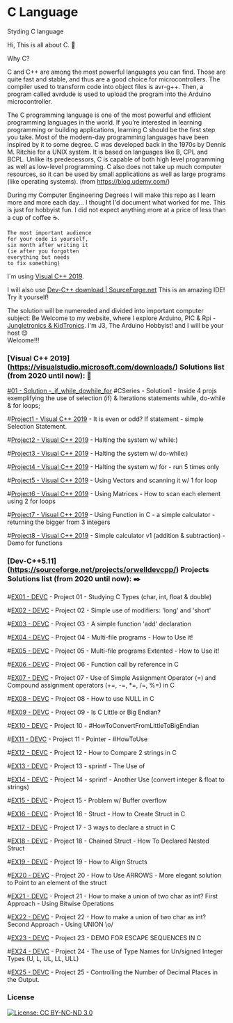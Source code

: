 # C Language
Styding C language

Hi, This is all about C. :raising_hand:

Why C?

C and C++ are among the most powerful languages you can find. Those are quite fast and stable, and thus are a good choice for microcontrollers. The compiler used to transform code into object files is avr-g++. Then, a program called avrdude is used to upload the program into the Arduino microcontroller.

The C programming language is one of the most powerful and efficient programming languages in the world. If you’re interested in learning programming or building applications, learning C should be the first step you take. Most of the modern-day programming languages have been inspired by it to some degree. C was developed back in the 1970s by Dennis M. Ritchie for a UNIX system. It is based on languages like B, CPL and BCPL. Unlike its predecessors, C is capable of both high level programming as well as low-level programming. C also does not take up much computer resources, so it can be used by small applications as well as large programs (like operating systems). (from https://blog.udemy.com/)

During my Computer Engineering Degrees I will make this repo as I learn more and more each day...
I thought I'd document what worked for me.
This is just for hobbyist fun. I did not expect anything more at a price of less than a cup of coffee :coffee:.

```
The most important audience 
for your code is yourself, 
six month after writing it 
(ie after you forgotten 
everything but needs 
to fix something)

```

I´m using [Visual C++ 2019](https://visualstudio.microsoft.com/vs/community/).

I will also use [Dev-C++ download | SourceForge.net](https://sourceforge.net/projects/orwelldevcpp/) This is an amazing IDE! Try it yourself!

The solution will be numereded and divided into important computer subject:
Be Welcome to my website, where I explore Arduino, PIC & Rpi - [Jungletronics & KidTronics](https://medium.com/@J.3). 
I'm J3, The Arduino Hobbyist! and I will be your host :blush:    
Welcome!!!

### [Visual C++ 2019] (https://visualstudio.microsoft.com/downloads/) Solutions list (from 2020 until now): :notebook_with_decorative_cover:

[#01 - Solution -_if_while_dowhile_for](_01_if_while_dowhile_for/) #CSeries - Solution1 - Inside 4 projs exemplifying the use of selection (if) & Iterations statements while, do-while & for loops; 

#[Project1 - Visual C++ 2019](/source/repos/Project1) -  It is even or odd? If statement - simple Selection Statement.

#[Project2 - Visual C++ 2019](/source/repos/Project2) -  Halting the system w/ while:)

#[Project3 - Visual C++ 2019](/source/repos/Project3) -  Halting the system w/ do-while:)

#[Project4 - Visual C++ 2019](/source/repos/Project4) - Halting the system w/ for - run 5 times only

#[Project5 - Visual C++ 2019](/source/repos/Project5) - Using Vectors and scanning it w/ 1 for loop

#[Project6 - Visual C++ 2019](/source/repos/Project6) - Using Matrices - How to scan each element using 2 for loops

#[Project7 - Visual C++ 2019](/source/repos/Project7) - Using Function in C - a simple calculator - returning the bigger from 3 integers

#[Project8 - Visual C++ 2019](/source/repos/Project8) -   Simple calculator v1 (addition & subtraction) - Demo for functions


### [Dev-C++5.11] (https://sourceforge.net/projects/orwelldevcpp/) Projects Solutions list  (from 2020 until now): :black_nib:

#[EX01 - DEVC](/DEVC/EX01) - Project 01 - Studying C Types (char, int, float & double)

#[EX02 - DEVC](/DEVC/EX02) -  Project 02 - Simple use of modifiers: 'long' and 'short'

#[EX03 - DEVC](/DEVC/EX03) -  Project 03 - A simple function 'add' declaration

#[EX04 - DEVC](/DEVC/EX04) -  Project 04 - Multi-file programs - How to Use it!

#[EX05 - DEVC](/DEVC/EX05) -  Project 05 - Multi-file programs Extented - How to Use it!

#[EX06 - DEVC](/DEVC/EX06) -  Project 06 - Function call by reference in C

#[EX07 - DEVC](/DEVC/EX07) -  Project 07 - Use of Simple Assignment Operator (=) and Compound assignment operators (+=, -=, *=, /=, %=) in C

#[EX08 - DEVC](/DEVC/EX08) -  Project 08 - How to use NULL in C

#[EX09 - DEVC](/DEVC/EX09) -  Project 09 - Is C Little or Big Endian?

#[EX10 - DEVC](/DEVC/EX10) -  Project 10 - #HowToConvertFromLittleToBigEndian

#[EX11 - DEVC](/DEVC/EX11) -  Project 11 - Pointer - #HowToUse

#[EX12 - DEVC](/DEVC/EX12) -  Project 12 - How to Compare 2 strings in C

#[EX13 - DEVC](/DEVC/EX13) -  Project 13 - sprintf - The Use of

#[EX14 - DEVC](/DEVC/EX14) -  Project 14 - sprintf - Another Use (convert integer & float to strings)

#[EX15 - DEVC](/DEVC/EX15) -  Project 15 - Problem w/ Buffer overflow

#[EX16 - DEVC](/DEVC/EX16) -  Project 16 - Struct - How to Create Struct in C

#[EX17 - DEVC](/DEVC/EX17) -  Project 17 - 3 ways to declare a struct in C

#[EX18 - DEVC](/DEVC/EX18) -  Project 18 - Chained Struct - How To Declared Nested Struct

#[EX19 - DEVC](/DEVC/EX19) -  Project 19 - How to Align Structs

#[EX20 - DEVC](/DEVC/EX20) -  Project 20 - How to Use ARROWS - More elegant solution to Point to an element of the struct

#[EX21 - DEVC](/DEVC/EX21) -  Project 21 - How to make a union of two char as int?   First Approach - Using Bitwise Operations

#[EX22 - DEVC](/DEVC/EX22) -  Project 22 - How to make a union of two char as int? Second Approach - Using UNION \o/

#[EX23 - DEVC](/DEVC/EX23) -  Project 23 - DEMO FOR ESCAPE SEQUENCES IN C

#[EX24 - DEVC](/DEVC/EX24) -  Project 24 - The use of Type Names for Un/signed Integer Types (U, L, UL, LL, ULL)

#[EX25 - DEVC](/DEVC/EX25) -  Project 25 - Controlling the Number of Decimal Places in the Output.



### License

[![License: CC BY-NC-ND 3.0](https://img.shields.io/badge/License-CC%20BY--NC--ND%203.0-lightgrey.svg)](https://creativecommons.org/licenses/by-nc-nd/3.0/)
 
